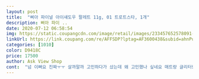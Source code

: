 ```yaml
---
layout: post 
title:  "삐아 파이널 아이섀도우 팔레트 11g, 01 트로트스타, 1개" 
description: 삐아 파이 ..
date: 2020-07-12 06:58:54 
img: https://static.coupangcdn.com/image/retail/images/233457652578091-c8f1dae2-7eea-4a4b-b45a-4a356e54676a.jpg 
linkUrl: https://link.coupang.com/re/AFFSDP?lptag=AF3600438&subid=ahnPublicAsk&pageKey=1473327426&itemId=2532321088&vendorItemId=70525074935&traceid=V0-113-9eb7fb7a04050f1c 
categories: [1010] 
color: D9418C 
price: 17500 
author: Ask View Shop 
cont:  "넘 이뻐요 진짜ㅜㅜ 살까말까 고민하다가 샀는데 왜 고민했나 싶네요 매트랑 글리터랑 색조합이 예뻐서 잘쓸것같아요<br/>매트섀도는 발색 짱 이에요ㅎ굿<br/>반짝이는 버터같은 제형에 물풀반짝이 있는 느낌이에요<br/>발색 잘되고 펄 입자 큰것 작은 것 다 있는데 다 예뿌네요.<br/><br/>" 
---
```

